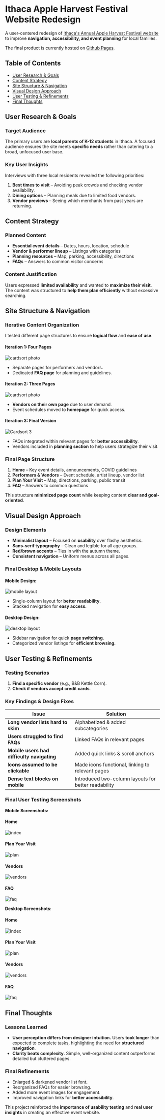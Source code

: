 # Ithaca Apple Harvest Festival Website Redesign

A user-centered redesign of [Ithaca's Annual Apple Harvest Festival website](https://www.downtownithaca.com/apple-harvest-festival/) to improve **navigation, accessibility, and event planning** for local families.

The final product is currently hosted on [Github Pages](https://cheryl-qian.github.io/apple-fest).

## Table of Contents
- [User Research & Goals](#user-research--goals)
- [Content Strategy](#content-strategy)
- [Site Structure & Navigation](#site-structure--navigation)
- [Visual Design Approach](#visual-design-approach)
- [User Testing & Refinements](#user-testing--refinements)
- [Final Thoughts](#final-thoughts)

## User Research & Goals

### Target Audience  
The primary users are **local parents of K-12 students** in Ithaca. A focused audience ensures the site meets **specific needs** rather than catering to a broad, unfocused user base.

### Key User Insights  
Interviews with three local residents revealed the following priorities:  
1. **Best times to visit** – Avoiding peak crowds and checking vendor availability.  
2. **Dining options** – Planning meals due to limited food vendors.  
3. **Vendor previews** – Seeing which merchants from past years are returning.

## Content Strategy

### Planned Content  
- **Essential event details** – Dates, hours, location, schedule  
- **Vendor & performer lineup** – Listings with categories  
- **Planning resources** – Map, parking, accessibility, directions  
- **FAQs** – Answers to common visitor concerns  

### Content Justification  
Users expressed **limited availability** and wanted to **maximize their visit**. The content was structured to **help them plan efficiently** without excessive searching.

## Site Structure & Navigation

### Iterative Content Organization  
I tested different page structures to ensure **logical flow** and **ease of use**.

#### **Iteration 1: Four Pages**
![cardsort photo](design/sort_1.jpg)  
- Separate pages for performers and vendors.  
- Dedicated **FAQ page** for planning and guidelines.  

#### **Iteration 2: Three Pages**
![cardsort photo](design/sort_2.jpg)  
- **Vendors on their own page** due to user demand.  
- Event schedules moved to **homepage** for quick access.  

#### **Iteration 3: Final Version**
![Cardsort 3](design/sort_3.jpg)  
- FAQs integrated within relevant pages for **better accessibility**.  
- Vendors included in **planning section** to help users strategize their visit.  

### **Final Page Structure**
1. **Home** – Key event details, announcements, COVID guidelines  
2. **Performers & Vendors** – Event schedule, artist lineup, vendor list  
3. **Plan Your Visit** – Map, directions, parking, public transit  
4. **FAQ** – Answers to common questions  

This structure **minimized page count** while keeping content **clear and goal-oriented**.

## Visual Design Approach

### Design Elements  
- **Minimalist layout** – Focused on **usability** over flashy aesthetics.  
- **Sans-serif typography** – Clean and legible for all age groups.  
- **Red/brown accents** – Ties in with the autumn theme.  
- **Consistent navigation** – Uniform menus across all pages.  

### **Final Desktop & Mobile Layouts**
#### **Mobile Design:**
![mobile layout](design/mb_layout.jpg)  
- Single-column layout for **better readability**.  
- Stacked navigation for **easy access**.  

#### **Desktop Design:**
![desktop layout](design/dtop_layout.jpg)  
- Sidebar navigation for quick **page switching**.  
- Categorized vendor listings for **efficient browsing**.  

## User Testing & Refinements

### Testing Scenarios  
1. **Find a specific vendor** (e.g., B&B Kettle Corn).  
2. **Check if vendors accept credit cards**.  

### Key Findings & Design Fixes  

| **Issue** | **Solution** |
|-----------|-------------|
| **Long vendor lists hard to skim** | Alphabetized & added subcategories |
| **Users struggled to find FAQs** | Linked FAQs in relevant pages |
| **Mobile users had difficulty navigating** | Added quick links & scroll anchors |
| **Icons assumed to be clickable** | Made icons functional, linking to relevant pages |
| **Dense text blocks on mobile** | Introduced two-column layouts for better readability |

### Final User Testing Screenshots  
**Mobile Screenshots:**  
#### Home  
![index](design/index.png)  
#### Plan Your Visit  
![plan](design/plan.png)  
#### Vendors  
![vendors](design/vendors.png)  
#### FAQ  
![faq](design/faq.png)  

**Desktop Screenshots:**  
#### Home  
![index](design/desktopindex.png)  
#### Plan Your Visit  
![plan](design/desktopplan.png)  
#### Vendors  
![vendors](design/desktopvendors.png)  
#### FAQ  
![faq](design/desktopfaq.png)  

## Final Thoughts  

### Lessons Learned  
- **User perception differs from designer intuition.** Users **took longer** than expected to complete tasks, highlighting the need for **structured navigation**.  
- **Clarity beats complexity.** Simple, well-organized content outperforms detailed but cluttered pages.  

### Final Refinements  
- Enlarged & darkened vendor list font.  
- Reorganized FAQs for easier browsing.  
- Added more event images for engagement.  
- Improved navigation links for **better accessibility**.  

This project reinforced the **importance of usability testing** and **real user insights** in creating an effective event website.  
